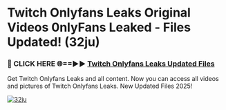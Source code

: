 # Twitch Onlyfans Leaks Original Videos 0nlyFans Leaked - Files Updated! (32ju)

<h3>🔴 CLICK HERE 🌐==►► <a href="https://tinyurl.com/x26r9saj" rel="nofollow">Twitch Onlyfans Leaks Updated Files</a></h3>

Get Twitch Onlyfans Leaks and all content. Now you can access all videos and pictures of Twitch Onlyfans Leaks. New Updated Files 2025!

[![32ju](https://i.imgur.com/LkgZPqh.gif)](https://tinyurl.com/x26r9saj)
